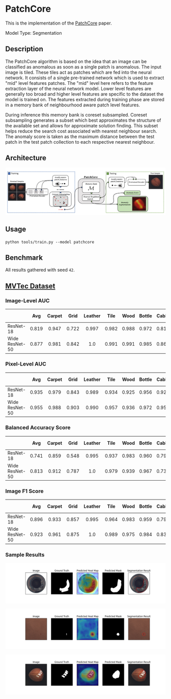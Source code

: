# PatchCore

This is the implementation of the [PatchCore](https://arxiv.org/pdf/2106.08265.pdf) paper.

Model Type: Segmentation

## Description

The PatchCore algorithm is based on the idea that an image can be classified as anomalous as soon as a single patch is anomalous. The input image is tiled. These tiles act as patches which are fed into the neural network. It consists of a single pre-trained network which is used to extract "mid" level features patches. The "mid" level here refers to the feature extraction layer of the neural network model. Lower level features are generally too broad and higher level features are specific to the dataset the model is trained on. The features extracted during training phase are stored in a memory bank of neighbourhood aware patch level features.

During inference this memory bank is coreset subsampled. Coreset subsampling generates a subset which best approximates the structure of the available set and allows for approximate solution finding. This subset helps reduce the search cost associated with nearest neighbour search. The anomaly score is taken as the maximum distance between the test patch in the test patch collection to each respective nearest neighbour.

## Architecture

![PatchCore Architecture](../../../docs/source/images/patchcore/architecture.jpg "PatchCore Architecture")

## Usage

`python tools/train.py --model patchcore`

## Benchmark

All results gathered with seed `42`.

## [MVTec Dataset](https://www.mvtec.com/company/research/datasets/mvtec-ad)

### Image-Level AUC

|                |  Avg  | Carpet | Grid  | Leather | Tile  | Wood  | Bottle | Cable | Capsule | Hazelnut | Metal Nut | Pill  | Screw | Toothbrush | Transistor | Zipper |
| -------------- | :---: | :----: | :---: | :-----: | :---: | :---: | :----: | :---: | :-----: | :------: | :-------: | :---: | :---: | :--------: | :--------: | :----: |
| ResNet-18      | 0.819 | 0.947  | 0.722 |  0.997  | 0.982 | 0.988 | 0.972  | 0.810 |  0.586  |  0.981   |   0.631   | 0.780 | 0.482 |   0.827    |   0.733    | 0.844  |
| Wide ResNet-50 | 0.877 | 0.981  | 0.842 |   1.0   | 0.991 | 0.991 | 0.985  | 0.868 |  0.763  |  0.988   |   0.914   | 0.769 | 0.427 |   0.806    |   0.878    | 0.958  |

### Pixel-Level AUC

|                |  Avg  | Carpet | Grid  | Leather | Tile  | Wood  | Bottle | Cable | Capsule | Hazelnut | Metal Nut | Pill  | Screw | Toothbrush | Transistor | Zipper |
| -------------- | :---: | :----: | :---: | :-----: | :---: | :---: | :----: | :---: | :-----: | :------: | :-------: | :---: | :---: | :--------: | :--------: | :----: |
| ResNet-18      | 0.935 | 0.979  | 0.843 |  0.989  | 0.934 | 0.925 | 0.956  | 0.923 |  0.942  |  0.967   |   0.913   | 0.931 | 0.924 |   0.958    |   0.881    | 0.954  |
| Wide ResNet-50 | 0.955 | 0.988  | 0.903 |  0.990  | 0.957 | 0.936 | 0.972  | 0.950 |  0.968  |  0.974   |   0.960   | 0.948 | 0.917 |   0.969    |   0.913    | 0.976  |

### Balanced Accuracy Score

|                |  Avg  | Carpet | Grid  | Leather | Tile  | Wood  | Bottle | Cable | Capsule | Hazelnut | Metal Nut | Pill  | Screw | Toothbrush | Transistor | Zipper |
| -------------- | :---: | :----: | :---: | :-----: | :---: | :---: | :----: | :---: | :-----: | :------: | :-------: | :---: | :---: | :--------: | :--------: | :----: |
| ResNet-18      | 0.741 | 0.859  | 0.548 |  0.995  | 0.937 | 0.983 | 0.960  | 0.796 |  0.539  |  0.959   |   0.545   |  0.5  |  0.5  |    0.65    |   0.688    | 0.650  |
| Wide ResNet-50 | 0.813 | 0.912  | 0.787 |   1.0   | 0.979 | 0.939 | 0.967  | 0.732 |  0.522  |  0.955   |   0.907   | 0.538 |  0.5  |   0.675    |   0.867    | 0.920  |

### Image F1 Score

|                |  Avg  | Carpet | Grid  | Leather | Tile  | Wood  | Bottle | Cable | Capsule | Hazelnut | Metal Nut | Pill  | Screw | Toothbrush | Transistor | Zipper |
| -------------- | :---: | :----: | :---: | :-----: | :---: | :---: | :----: | :---: | :-----: | :------: | :-------: | :---: | :---: | :--------: | :--------: | :----: |
| ResNet-18      | 0.896 | 0.933  | 0.857 |  0.995  | 0.964 | 0.983 | 0.959  | 0.790 |  0.908  |  0.964   |   0.903   | 0.916 | 0.853 |   0.866    |   0.653    | 0.898  |
| Wide ResNet-50 | 0.923 | 0.961  | 0.875 |   1.0   | 0.989 | 0.975 | 0.984  | 0.832 |  0.908  |  0.972   |   0.920   | 0.922 | 0.853 |   0.862    |   0.842    | 0.953  |

### Sample Results

![Sample Result 1](../../../docs/source/images/patchcore/results/0.png "Sample Result 1")

![Sample Result 2](../../../docs/source/images/patchcore/results/1.png "Sample Result 2")

![Sample Result 3](../../../docs/source/images/patchcore/results/2.png "Sample Result 3")
